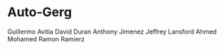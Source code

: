 # Auto-Gerg

Guillermo Avitia
David Duran
Anthony Jimenez
Jeffrey Lansford
Ahmed Mohamed
Ramon Ramierz

